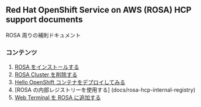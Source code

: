 ## Red Hat OpenShift Service on AWS (ROSA) HCP support documents
ROSA 周りの補則ドキュメント

### コンテンツ

1. [ROSA をインストールする](docs/rosa-hcp-create)
1. [ROSA Cluster を削除する](docs/rosa-hcp-delete-cluster)
1. [Hello OpenShift コンテナをデプロイしてみる](docs/rosa-hcp-deploy-app)
1. [ROSA の内部レジストリーを使用する] (docs/rosa-hcp-internal-registry)
1. [Web Terminal を ROSA に追加する](docs/install-web-terminal)


